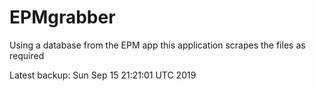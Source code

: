 # EPMgrabber
Using a database from the EPM app this application scrapes the files as required


Latest backup: Sun Sep 15 21:21:01 UTC 2019
